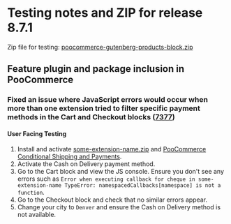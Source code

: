 # Testing notes and ZIP for release 8.7.1

Zip file for testing: [poocommerce-gutenberg-products-block.zip](https://github.com/poocommerce/poocommerce-blocks/files/9766268/poocommerce-gutenberg-products-block.zip)

## Feature plugin and package inclusion in PooCommerce

### Fixed an issue where JavaScript errors would occur when more than one extension tried to filter specific payment methods in the Cart and Checkout blocks ([7377](https://github.com/poocommerce/poocommerce-blocks/pull/7377))

#### User Facing Testing

1. Install and activate [some-extension-name.zip](https://github.com/poocommerce/poocommerce-blocks/files/9764404/some-extension-name.zip) and [PooCommerce Conditional Shipping and Payments](https://poocommerce.com/products/conditional-shipping-and-payments/).
2. Activate the Cash on Delivery payment method.
3. Go to the Cart block and view the JS console. Ensure you don't see any errors such as `Error when executing callback for cheque in some-extension-name TypeError: namespacedCallbacks[namespace] is not a function`.
4. Go to the Checkout block and check that no similar errors appear.
5. Change your city to `Denver` and ensure the Cash on Delivery method is not available.
